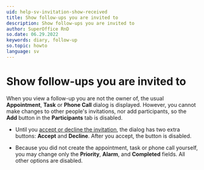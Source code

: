 ```yaml
---
uid: help-sv-invitation-show-received
title: Show follow-ups you are invited to
description: Show follow-ups you are invited to
author: SuperOffice RnD
so.date: 06.29.2022
keywords: diary, follow-up
so.topic: howto
language: sv
---
```


# Show follow-ups you are invited to

When you view a follow-up you are not the owner of, the usual **Appointment**, **Task** or **Phone Call** dialog is displayed. However, you cannot make changes to other people's invitations, nor add participants, so the **Add** button in the **Participants** tab is disabled.

* Until you [accept or decline the invitation][2], the dialog has two extra buttons: **Accept** and **Decline**. After you accept, the button is disabled.

* Because you did not create the appointment, task or phone call yourself, you may change only the **Priority**, **Alarm**, and **Completed** fields. All other options are disabled.

<!-- Referenced links -->
[2]: receive.md#accept

<!-- Referenced images -->

